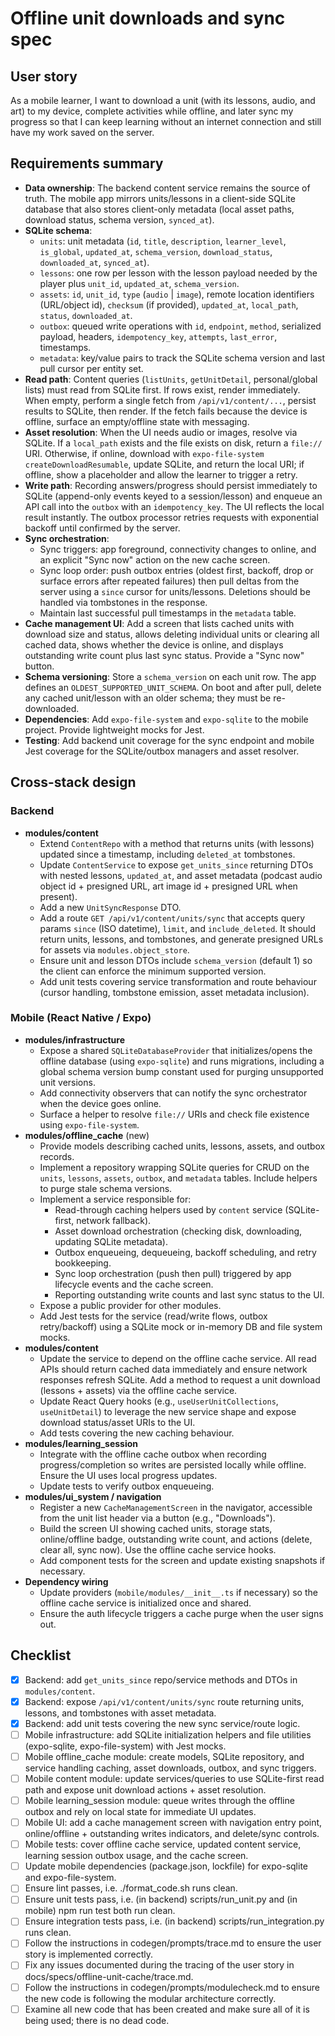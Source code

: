 # Offline unit downloads and sync spec

## User story
As a mobile learner, I want to download a unit (with its lessons, audio, and art) to my device, complete activities while offline, and later sync my progress so that I can keep learning without an internet connection and still have my work saved on the server.

## Requirements summary
- **Data ownership**: The backend content service remains the source of truth. The mobile app mirrors units/lessons in a client-side SQLite database that also stores client-only metadata (local asset paths, download status, schema version, `synced_at`).
- **SQLite schema**:
  - `units`: unit metadata (`id`, `title`, `description`, `learner_level`, `is_global`, `updated_at`, `schema_version`, `download_status`, `downloaded_at`, `synced_at`).
  - `lessons`: one row per lesson with the lesson payload needed by the player plus `unit_id`, `updated_at`, `schema_version`.
  - `assets`: `id`, `unit_id`, `type` (`audio` | `image`), remote location identifiers (URL/object id), `checksum` (if provided), `updated_at`, `local_path`, `status`, `downloaded_at`.
  - `outbox`: queued write operations with `id`, `endpoint`, `method`, serialized payload, headers, `idempotency_key`, `attempts`, `last_error`, timestamps.
  - `metadata`: key/value pairs to track the SQLite schema version and last pull cursor per entity set.
- **Read path**: Content queries (`listUnits`, `getUnitDetail`, personal/global lists) must read from SQLite first. If rows exist, render immediately. When empty, perform a single fetch from `/api/v1/content/...`, persist results to SQLite, then render. If the fetch fails because the device is offline, surface an empty/offline state with messaging.
- **Asset resolution**: When the UI needs audio or images, resolve via SQLite. If a `local_path` exists and the file exists on disk, return a `file://` URI. Otherwise, if online, download with `expo-file-system` `createDownloadResumable`, update SQLite, and return the local URI; if offline, show a placeholder and allow the learner to trigger a retry.
- **Write path**: Recording answers/progress should persist immediately to SQLite (append-only events keyed to a session/lesson) and enqueue an API call into the `outbox` with an `idempotency_key`. The UI reflects the local result instantly. The outbox processor retries requests with exponential backoff until confirmed by the server.
- **Sync orchestration**:
  - Sync triggers: app foreground, connectivity changes to online, and an explicit "Sync now" action on the new cache screen.
  - Sync loop order: push outbox entries (oldest first, backoff, drop or surface errors after repeated failures) then pull deltas from the server using a `since` cursor for units/lessons. Deletions should be handled via tombstones in the response.
  - Maintain last successful pull timestamps in the `metadata` table.
- **Cache management UI**: Add a screen that lists cached units with download size and status, allows deleting individual units or clearing all cached data, shows whether the device is online, and displays outstanding write count plus last sync status. Provide a "Sync now" button.
- **Schema versioning**: Store a `schema_version` on each unit row. The app defines an `OLDEST_SUPPORTED_UNIT_SCHEMA`. On boot and after pull, delete any cached unit/lesson with an older schema; they must be re-downloaded.
- **Dependencies**: Add `expo-file-system` and `expo-sqlite` to the mobile project. Provide lightweight mocks for Jest.
- **Testing**: Add backend unit coverage for the sync endpoint and mobile Jest coverage for the SQLite/outbox managers and asset resolver.

## Cross-stack design
### Backend
- **modules/content**
  - Extend `ContentRepo` with a method that returns units (with lessons) updated since a timestamp, including `deleted_at` tombstones.
  - Update `ContentService` to expose `get_units_since` returning DTOs with nested lessons, `updated_at`, and asset metadata (podcast audio object id + presigned URL, art image id + presigned URL when present).
  - Add a new `UnitSyncResponse` DTO.
  - Add a route `GET /api/v1/content/units/sync` that accepts query params `since` (ISO datetime), `limit`, and `include_deleted`. It should return units, lessons, and tombstones, and generate presigned URLs for assets via `modules.object_store`.
  - Ensure unit and lesson DTOs include `schema_version` (default 1) so the client can enforce the minimum supported version.
  - Add unit tests covering service transformation and route behaviour (cursor handling, tombstone emission, asset metadata inclusion).

### Mobile (React Native / Expo)
- **modules/infrastructure**
  - Expose a shared `SQLiteDatabaseProvider` that initializes/opens the offline database (using `expo-sqlite`) and runs migrations, including a global schema version bump constant used for purging unsupported unit versions.
  - Add connectivity observers that can notify the sync orchestrator when the device goes online.
  - Surface a helper to resolve `file://` URIs and check file existence using `expo-file-system`.
- **modules/offline_cache** (new)
  - Provide models describing cached units, lessons, assets, and outbox records.
  - Implement a repository wrapping SQLite queries for CRUD on the `units`, `lessons`, `assets`, `outbox`, and `metadata` tables. Include helpers to purge stale schema versions.
  - Implement a service responsible for:
    - Read-through caching helpers used by `content` service (SQLite-first, network fallback).
    - Asset download orchestration (checking disk, downloading, updating SQLite metadata).
    - Outbox enqueueing, dequeueing, backoff scheduling, and retry bookkeeping.
    - Sync loop orchestration (push then pull) triggered by app lifecycle events and the cache screen.
    - Reporting outstanding write counts and last sync status to the UI.
  - Expose a public provider for other modules.
  - Add Jest tests for the service (read/write flows, outbox retry/backoff) using a SQLite mock or in-memory DB and file system mocks.
- **modules/content**
  - Update the service to depend on the offline cache service. All read APIs should return cached data immediately and ensure network responses refresh SQLite. Add a method to request a unit download (lessons + assets) via the offline cache service.
  - Update React Query hooks (e.g., `useUserUnitCollections`, `useUnitDetail`) to leverage the new service shape and expose download status/asset URIs to the UI.
  - Add tests covering the new caching behaviour.
- **modules/learning_session**
  - Integrate with the offline cache outbox when recording progress/completion so writes are persisted locally while offline. Ensure the UI uses local progress updates.
  - Update tests to verify outbox enqueueing.
- **modules/ui_system / navigation**
  - Register a new `CacheManagementScreen` in the navigator, accessible from the unit list header via a button (e.g., "Downloads").
  - Build the screen UI showing cached units, storage stats, online/offline badge, outstanding write count, and actions (delete, clear all, sync now). Use the offline cache service hooks.
  - Add component tests for the screen and update existing snapshots if necessary.
- **Dependency wiring**
  - Update providers (`mobile/modules/__init__.ts` if necessary) so the offline cache service is initialized once and shared.
  - Ensure the auth lifecycle triggers a cache purge when the user signs out.

## Checklist
- [x] Backend: add `get_units_since` repo/service methods and DTOs in `modules/content`.
- [x] Backend: expose `/api/v1/content/units/sync` route returning units, lessons, and tombstones with asset metadata.
- [x] Backend: add unit tests covering the new sync service/route logic.
- [ ] Mobile infrastructure: add SQLite initialization helpers and file utilities (expo-sqlite, expo-file-system) with Jest mocks.
- [ ] Mobile offline_cache module: create models, SQLite repository, and service handling caching, asset downloads, outbox, and sync triggers.
- [ ] Mobile content module: update services/queries to use SQLite-first read path and expose unit download actions + asset resolution.
- [ ] Mobile learning_session module: queue writes through the offline outbox and rely on local state for immediate UI updates.
- [ ] Mobile UI: add a cache management screen with navigation entry point, online/offline + outstanding writes indicators, and delete/sync controls.
- [ ] Mobile tests: cover offline cache service, updated content service, learning session outbox usage, and the cache screen.
- [ ] Update mobile dependencies (package.json, lockfile) for expo-sqlite and expo-file-system.
- [ ] Ensure lint passes, i.e. ./format_code.sh runs clean.
- [ ] Ensure unit tests pass, i.e. (in backend) scripts/run_unit.py and (in mobile) npm run test both run clean.
- [ ] Ensure integration tests pass, i.e. (in backend) scripts/run_integration.py runs clean.
- [ ] Follow the instructions in codegen/prompts/trace.md to ensure the user story is implemented correctly.
- [ ] Fix any issues documented during the tracing of the user story in docs/specs/offline-unit-cache/trace.md.
- [ ] Follow the instructions in codegen/prompts/modulecheck.md to ensure the new code is following the modular architecture correctly.
- [ ] Examine all new code that has been created and make sure all of it is being used; there is no dead code.
